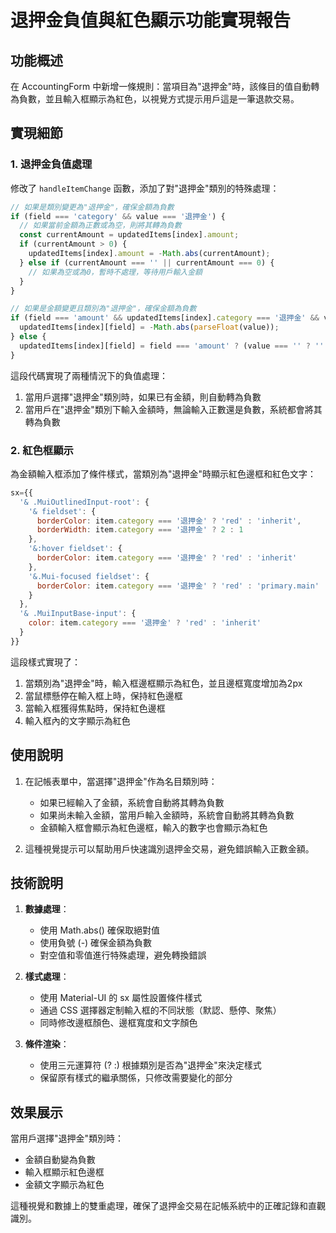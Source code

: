 # 退押金負值與紅色顯示功能實現報告

## 功能概述

在 AccountingForm 中新增一條規則：當項目為"退押金"時，該條目的值自動轉為負數，並且輸入框顯示為紅色，以視覺方式提示用戶這是一筆退款交易。

## 實現細節

### 1. 退押金負值處理

修改了 `handleItemChange` 函數，添加了對"退押金"類別的特殊處理：

```javascript
// 如果是類別變更為"退押金"，確保金額為負數
if (field === 'category' && value === '退押金') {
  // 如果當前金額為正數或為空，則將其轉為負數
  const currentAmount = updatedItems[index].amount;
  if (currentAmount > 0) {
    updatedItems[index].amount = -Math.abs(currentAmount);
  } else if (currentAmount === '' || currentAmount === 0) {
    // 如果為空或為0，暫時不處理，等待用戶輸入金額
  }
}

// 如果是金額變更且類別為"退押金"，確保金額為負數
if (field === 'amount' && updatedItems[index].category === '退押金' && value !== '') {
  updatedItems[index][field] = -Math.abs(parseFloat(value));
} else {
  updatedItems[index][field] = field === 'amount' ? (value === '' ? '' : parseFloat(value)) : value;
}
```

這段代碼實現了兩種情況下的負值處理：
1. 當用戶選擇"退押金"類別時，如果已有金額，則自動轉為負數
2. 當用戶在"退押金"類別下輸入金額時，無論輸入正數還是負數，系統都會將其轉為負數

### 2. 紅色框顯示

為金額輸入框添加了條件樣式，當類別為"退押金"時顯示紅色邊框和紅色文字：

```javascript
sx={{
  '& .MuiOutlinedInput-root': {
    '& fieldset': {
      borderColor: item.category === '退押金' ? 'red' : 'inherit',
      borderWidth: item.category === '退押金' ? 2 : 1
    },
    '&:hover fieldset': {
      borderColor: item.category === '退押金' ? 'red' : 'inherit'
    },
    '&.Mui-focused fieldset': {
      borderColor: item.category === '退押金' ? 'red' : 'primary.main'
    }
  },
  '& .MuiInputBase-input': {
    color: item.category === '退押金' ? 'red' : 'inherit'
  }
}}
```

這段樣式實現了：
1. 當類別為"退押金"時，輸入框邊框顯示為紅色，並且邊框寬度增加為2px
2. 當鼠標懸停在輸入框上時，保持紅色邊框
3. 當輸入框獲得焦點時，保持紅色邊框
4. 輸入框內的文字顯示為紅色

## 使用說明

1. 在記帳表單中，當選擇"退押金"作為名目類別時：
   - 如果已經輸入了金額，系統會自動將其轉為負數
   - 如果尚未輸入金額，當用戶輸入金額時，系統會自動將其轉為負數
   - 金額輸入框會顯示為紅色邊框，輸入的數字也會顯示為紅色

2. 這種視覺提示可以幫助用戶快速識別退押金交易，避免錯誤輸入正數金額。

## 技術說明

1. **數據處理**：
   - 使用 Math.abs() 確保取絕對值
   - 使用負號 (-) 確保金額為負數
   - 對空值和零值進行特殊處理，避免轉換錯誤

2. **樣式處理**：
   - 使用 Material-UI 的 sx 屬性設置條件樣式
   - 通過 CSS 選擇器定制輸入框的不同狀態（默認、懸停、聚焦）
   - 同時修改邊框顏色、邊框寬度和文字顏色

3. **條件渲染**：
   - 使用三元運算符 (? :) 根據類別是否為"退押金"來決定樣式
   - 保留原有樣式的繼承關係，只修改需要變化的部分

## 效果展示

當用戶選擇"退押金"類別時：
- 金額自動變為負數
- 輸入框顯示紅色邊框
- 金額文字顯示為紅色

這種視覺和數據上的雙重處理，確保了退押金交易在記帳系統中的正確記錄和直觀識別。
